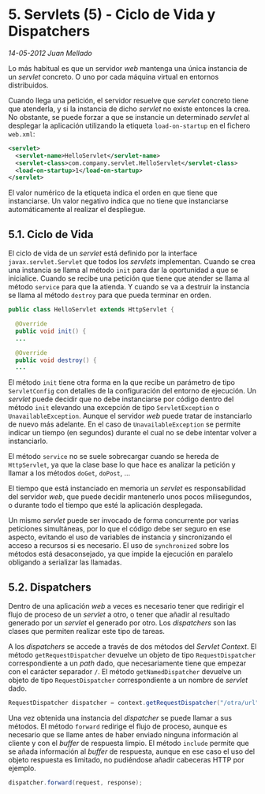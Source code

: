 # 5. Servlets (5) - Ciclo de Vida y Dispatchers

_14-05-2012_ _Juan Mellado_

Lo más habitual es que un servidor _web_ mantenga una única instancia de un _servlet_ concreto. O uno por cada máquina virtual en entornos distribuidos.

Cuando llega una petición, el servidor resuelve que _servlet_ concreto tiene que atenderla, y si la instancia de dicho _servlet_ no existe entonces la crea. No obstante, se puede forzar a que se instancie un determinado _servlet_ al desplegar la aplicación utilizando la etiqueta ```load-on-startup``` en el fichero ```web.xml```:

```xml
<servlet>
  <servlet-name>HelloServlet</servlet-name>
  <servlet-class>com.company.servlet.HelloServlet</servlet-class>
  <load-on-startup>1</load-on-startup>
</servlet>
```

El valor numérico de la etiqueta indica el orden en que tiene que instanciarse. Un valor negativo indica que no tiene que instanciarse automáticamente al realizar el despliegue.

## 5.1. Ciclo de Vida

El ciclo de vida de un _servlet_ está definido por la interface ```javax.servlet.Servlet``` que todos los _servlets_ implementan. Cuando se crea una instancia se llama al método ```init``` para dar la oportunidad a que se inicialice. Cuando se recibe una petición que tiene que atender se llama al método ```service``` para que la atienda. Y cuando se va a destruir la instancia se llama al método ```destroy``` para que pueda terminar en orden.

```java
public class HelloServlet extends HttpServlet {

  @Override
  public void init() {
  ...

  @Override
  public void destroy() {
  ...
```

El método ```init``` tiene otra forma en la que recibe un parámetro de tipo ```ServletConfig``` con detalles de la configuración del entorno de ejecución. Un _servlet_ puede decidir que no debe instanciarse por código dentro del método ```init``` elevando una excepción de tipo ```ServletException``` o ```UnavailableException```. Aunque el servidor _web_ puede tratar de instanciarlo de nuevo más adelante. En el caso de ```UnavailableException``` se permite indicar un tiempo (en segundos) durante el cual no se debe intentar volver a instanciarlo.

El método ```service``` no se suele sobrecargar cuando se hereda de ```HttpServlet```, ya que la clase base lo que hace es analizar la petición y llamar a los métodos ```doGet```, ```doPost```, ...

El tiempo que está instanciado en memoria un _servlet_ es responsabilidad del servidor _web_, que puede decidir mantenerlo unos pocos milisegundos, o durante todo el tiempo que esté la aplicación desplegada.

Un mismo _servlet_ puede ser invocado de forma concurrente por varias peticiones simultáneas, por lo que el código debe ser seguro en ese aspecto, evitando el uso de variables de instancia y sincronizando el acceso a recursos si es necesario. El uso de ```synchronized``` sobre los métodos está desaconsejado, ya que impide la ejecución en paralelo obligando a serializar las llamadas.

## 5.2. Dispatchers

Dentro de una aplicación _web_ a veces es necesario tener que redirigir el flujo de proceso de un _servlet_ a otro, o tener que añadir al resultado generado por un _servlet_ el generado por otro. Los _dispatchers_ son las clases que permiten realizar este tipo de tareas.

A los _dispatchers_ se accede a través de dos métodos del _Servlet Context_. El método ```getRequestDispatcher``` devuelve un objeto de tipo ```RequestDispatcher``` correspondiente a un _path_ dado, que necesariamente tiene que empezar con el carácter separador ```/```. El método ```getNamedDispatcher``` devuelve un objeto de tipo ```RequestDispatcher``` correspondiente a un nombre de _servlet_ dado.

```java
RequestDispatcher dispatcher = context.getRequestDispatcher("/otra/url");
```

Una vez obtenida una instancia del _dispatcher_ se puede llamar a sus métodos. El método ```forward``` redirige el flujo de proceso, aunque es necesario que se llame antes de haber enviado ninguna información al cliente y con el _buffer_ de respuesta limpio. El método ```include``` permite que se añada información al _buffer_ de respuesta, aunque en ese caso el uso del objeto respuesta es limitado, no pudiéndose añadir cabeceras HTTP por ejemplo.

```java
dispatcher.forward(request, response);
```
